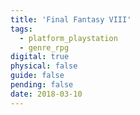 ```yaml
---
title: 'Final Fantasy VIII'
tags:
  - platform_playstation
  - genre_rpg
digital: true
physical: false
guide: false
pending: false
date: 2018-03-10
---
```

